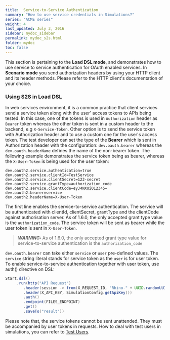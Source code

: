 ```yaml
---
title:  Service-to-Service Authentication
summary: "How to use service credentials in Simulations?"
series: "ACME series"
weight: 4
last_updated: July 3, 2016
sidebar: mydoc_sidebar
permalink: mydoc_s2s.html
folder: mydoc
toc: false
---
```


This section is pertaining to the **Load DSL mode**, and demonstrates how to use service to service authentication for OAuth enabled services. In **Scenario mode** you send authorization headers by using your HTTP client and its header methods.  Please refer to the HTTP client's documentation of your choice. 

### Using S2S in Load DSL

In web services environment, it is a common practice that client services send a service token along with the user' access tokens to APIs being tested. In this case, one of the tokens is used in `Authorization` header as `Bearer` token whereas the other token is sent in a custom header to the backend, e.g `X-Service-Token`. Other option is to send the service token with Authorization header and to use a custom one for the user's access token. The test developer can set the type of the **Bearer** which is sent in Authorization header with the configuration: `dev.oauth.bearer` whereas the `dev.oauth.headerName` defines the name of the non-bearer token. The following example demonstrates the service token being as bearer, whereas the `X-User-Token` is being used for the user token:

```
dev.oauth2.service.authentication=true
dev.oauth2.service.clientId=TestService
dev.oauth2.service.clientSecret=123-secret
dev.oauth2.service.grantType=authorization_code
dev.oauth2.service.clientCode=eyJ4NXUiO12345=
dev.oauth2.bearer=service
dev.oauth2.headerName=X-User-Token
```

The first line enables the service-to-service authentication. The service will be authenticated with clientId, clientSecret, grantType and the clientCode against authorisation server. As of 1.6.0, the only accepted grant type value is the `authorization_code`. The service token will be sent as bearer while the user token is sent in `X-User-Token`.

> **_WARNING:_** As of 1.6.0, the only accepted grant type value for service-to-service authentication is the `authorization_code`

`dev.oauth.bearer` can take either `service` or `user` pre-defined values. The `service` string literal stands for service token as the `user` is for user token. To enable service-to-service authentication together with user token, use auth() directive on DSL:

```java
Start.dsl()
     .run(http("API Request")
        .header(session -> from(X_REQUEST_ID, "Rhino-" + UUID.randomUUID().toString()))
        .header(X_API_KEY, SimulationConfig.getApiKey())
        .auth()
        .endpoint(FILES_ENDPOINT)
        .get()
        .saveTo("result"))
```

Please note that, the service tokens cannot be sent unattended. They must be accompanied by user tokens in requests. How to deal with test users in simulations, you can refer to [Test Users](https://github.com/ryos-io/Rhino/wiki/Testing-with-Users).